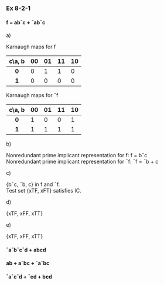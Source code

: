 ### Ex 8-2-1

#### f = ab¯c + ¯ab¯c

a)

Karnaugh maps for f

| c\a, b | 00 | 01 | 11 | 10 |
|:------:|----|----|----|----|
|  **0** | 0  | 1  | 1  | 0  |
|  **1** | 0  | 0  | 0  | 0  |

Karnaugh maps for ¯f

| c\a, b | 00 | 01 | 11 | 10 |
|:------:|----|----|----|----|
|  **0** | 1  | 0  | 0  | 1  |
|  **1** | 1  | 1  | 1  | 1  |

b)

Nonredundant prime implicant representation for f: f = b¯c  
Nonredundant prime implicant representation for ¯f: ¯f = ¯b + c

c)

{b¯c, ¯b, c} in f and ¯f.  
Test set {xTF, xFT} satisfies IC.

d)

{xTF, xFF, xTT}

e)

{xTF, xFF, xTT}

#### ¯a¯b¯c¯d + abcd

#### ab + a¯bc + ¯a¯bc

#### ¯a¯c¯d + ¯cd + bcd
